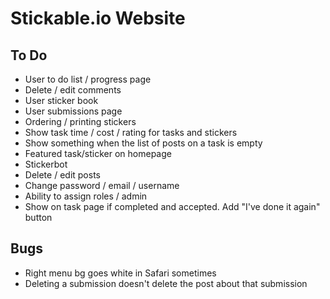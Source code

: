 # Stickable.io Website

## To Do
* User to do list / progress page
* Delete / edit comments
* User sticker book
* User submissions page
* Ordering / printing stickers
* Show task time / cost / rating for tasks and stickers
* Show something when the list of posts on a task is empty
* Featured task/sticker on homepage
* Stickerbot
* Delete / edit posts
* Change password / email / username
* Ability to assign roles / admin
* Show on task page if completed and accepted. Add "I've done it again" button

## Bugs
* Right menu bg goes white in Safari sometimes
* Deleting a submission doesn't delete the post about that submission
